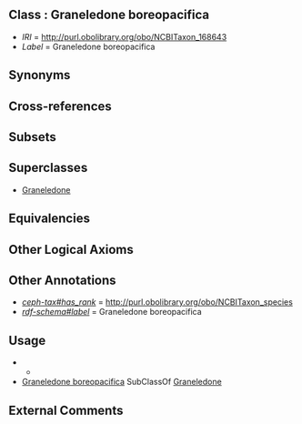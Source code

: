 
## Class : Graneledone boreopacifica

 * *IRI* = http://purl.obolibrary.org/obo/NCBITaxon_168643
 * *Label* = Graneledone boreopacifica

## Synonyms


## Cross-references


## Subsets


## Superclasses

 * [Graneledone](../../NCBITaxon/13/NCBITaxon_61713.md)

## Equivalencies


## Other Logical Axioms


## Other Annotations

 * *[ceph-tax#has_rank](../../ceph-tax#has/nk/ceph-tax#has_rank.md)* = http://purl.obolibrary.org/obo/NCBITaxon_species
 * *[rdf-schema#label](../../el/rdf-schema#label.md)* = Graneledone boreopacifica

## Usage

 * -
 * [Graneledone boreopacifica](../../NCBITaxon/43/NCBITaxon_168643.md) SubClassOf [Graneledone](../../NCBITaxon/13/NCBITaxon_61713.md)

## External Comments

